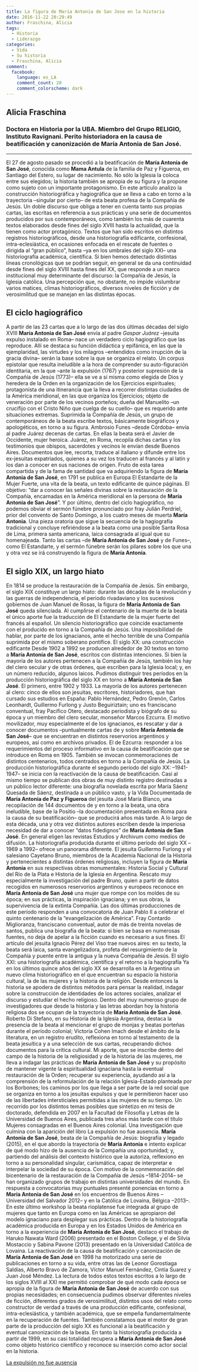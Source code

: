 ```yaml
---
title: La figura de Maria Antonia de San Jose en la historia
date: 2016-11-22 20:29:49
author: Fraschina, Alicia
tags:
  - Historia
  - Liderazgo
categories:
  - Vida
  - Su historia
  - Fraschina, Alicia
comment:
  facebook:
    language: es_LA
    comment_count: 20
    comment_colorscheme: dark
---
```

## Alicia Fraschina

### Doctora en Historia por la UBA. Miembro del Grupo RELIGIO, Instituto Ravignani. Perito historiadora en la causa de beatificación y canonización de María Antonia de San José.
---
El 27 de agosto pasado se procedió a la beatificación de **María Antonia de San José**, conocida como **Mama Antula** de la familia de Paz y Figueroa, en Santiago del Estero, su lugar de nacimiento. No sólo la Iglesia la coloca entre sus elegidos; la historia también se apropia de su figura y la propone como sujeto con un importante protagonismo.
En este artículo analizo la construcción historiográfica y hagiográfica que se lleva a cabo en torno a la trayectoria –singular por cierto– de esta beata profesa de la Compañía de Jesús. Un doble discurso que obliga a tener en cuenta tanto sus propias cartas, las escritas en referencia a sus prácticas y una serie de documentos producidos por sus contemporáneos, como también los más de cuarenta textos elaborados desde fines del siglo XVIII hasta la actualidad, que la tienen como actor protagónico. Textos que han sido escritos en distintos registros historiográficos, desde una historiografía edificante, confesional, intra-eclesiástica, en ocasiones enfocada en el rescate de fuentes o dirigida al “gran público”, hasta –ya en los umbrales del siglo XXI– una historiografía académica, científica.
Si bien hemos detectado distintas líneas cronológicas que se podrían seguir, en general se da una continuidad desde fines del siglo XVIII hasta fines del XX, que responde a un marco institucional muy determinante del discurso: la Compañía de Jesús, la Iglesia católica. Una percepción que, no obstante, no impide vislumbrar varios matices, climas historiográficos, diversos niveles de ficción y de verosimilitud que se manejan en las distintas épocas.
<!-- more -->
## El ciclo hagiográfico
A partir de las 23 cartas que a lo largo de las dos últimas décadas del siglo XVIII **María Antonia de San José** envía al padre *Gaspar Juárez* –jesuita expulso instalado en Roma– nace un verdadero ciclo hagiográfico que las reproduce. Allí se destaca su función didáctica y epifánica, en las que la ejemplaridad, las virtudes y los milagros –entendidos como irrupción de la gracia divina– serán la base sobre la que se organiza el relato. Un corpus epistolar que resulta ineludible a la hora de comprender su auto-figuración identitaria, en la que –ante la expulsión (1767) y posterior supresión de la Compañía de Jesús (1773)– ella se ve a sí misma como elegida de Dios y heredera de la Orden en la organización de los Ejercicios espirituales; protagonista de una itinerancia que la lleva a recorrer distintas ciudades de la América meridional, en las que organiza los Ejercicios; objeto de veneración por parte de los vecinos porteños; dueña del Manuelito –un crucifijo con el Cristo Niño que cuelga de su cuello– que es requerido ante situaciones extremas.
Suprimida la Compañía de Jesús, un grupo de contemporáneos de la beata escribe textos, básicamente biográficos y apologéticos, en torno a su figura. Ambrosio Funes –desde Córdoba– envía al padre Juárez decenas de cartas. En ellas la beata será el Javier de Occidente, mujer heroica. Juárez, en Roma, recopila dichas cartas y los testimonios que obispos, sacerdotes y vecinos le envían desde Buenos Aires. Documentos que lee, recorta, traduce al italiano y difunde entre los ex-jesuitas expatriados, quienes a su vez los traducen al francés y al latín y los dan a conocer en sus naciones de origen.
Fruto de esta tarea compartida y de la fama de santidad que va adquiriendo la figura de **María Antonia de San José**, en 1791 se publica en Europa El Estandarte de la Mujer Fuerte, una vita de la beata, un texto edificante de quince páginas. El objetivo: “dar a conocer las señales divinas sobre la restauración de la Compañía, encarnadas en la América meridional en la persona de **María Antonia de San José**”.
Y por último, dentro del ciclo hagiográfico, no podemos obviar el sermón fúnebre pronunciado por fray Julián Perdriel, prior del convento de Santo Domingo, a los cuatro meses de muerta **María Antonia**. Una pieza oratoria que sigue la secuencia de la hagiografía tradicional y concluye refiriéndose a la beata como una posible Santa Rosa de Lima, primera santa americana, laica consagrada al igual que su homenajeada.
Tanto las cartas –de **María Antonia de San José** y de Funes–, como El Estandarte, y el sermón fúnebre serán los pilares sobre los que una y otra vez se irá construyendo la figura de **María Antonia**.
## El siglo XIX, un largo hiato
En 1814 se produce la restauración de la Compañía de Jesús. Sin embargo, el siglo XIX constituye un largo hiato: durante las décadas de la revolución y las guerras de independencia, el periodo rivadaviano y los sucesivos gobiernos de Juan Manuel de Rosas, la figura de **María Antonia de San José** queda silenciada. Al cumplirse el centenario de la muerte de la beata el único aporte fue la traducción de El Estandarte de la mujer fuerte del francés al español. Un silencio historiográfico que coincide exactamente con el producido en torno a la Compañía de Jesús. Una imposibilidad de hablar, por parte de los ignacianos, ante el hecho terrible de una Compañía suprimida por el mismo soberano pontífice.
El siglo XX: una construcción edificante
Desde 1902 a 1992 se producen alrededor de 30 textos en torno a **María Antonia de San José**, escritos con distintas intenciones. Si bien la mayoría de los autores pertenecen a la Compañía de Jesús, también los hay del clero secular y de otras órdenes, que escriben para la Iglesia local; y, en un número reducido, algunos laicos.
Pudimos distinguir tres períodos en la producción historiográfica del siglo XX en torno a **María Antonia de San José**. El primero, entre 1902 y 1933. La mayoría de los autores pertenecen al clero: cinco de ellos son jesuitas, escritores, historiadores, que han cursado sus estudios en España: Pablo Hernández, Pedro Grenón, Carlos Leonhardt, Guillermo Furlong y Justo Beguiriztain; uno es franciscano conventual, fray Pacífico Otero, destacado periodista y biógrafo de su época y un miembro del clero secular, monseñor Marcos Ezcurra. El motivo movilizador, muy especialmente el de los ignacianos, es rescatar y dar a conocer documentos –puntualmente cartas de y sobre **María Antonia de San José**– que se encuentran en distintos reservorios argentinos y europeos, así como en archivos privados. El de Ezcurra: responder a los requerimientos del proceso informativo en la causa de beatificación que se introduce en Roma en 1905. También se invocan conmemoraciones de distintos centenarios, todos centrados en torno a la Compañía de Jesús.
La producción historiográfica durante el segundo período del siglo XX: –1941-1947– se inicia con la reactivación de la causa de beatificación. Casi al mismo tiempo se publican dos obras de muy distinto registro destinadas a un público lector diferente: una biografía novelada escrita por María Sáenz Quesada de Sáenz, destinada a un público vasto, y la Vida Documentada de **María Antonia de Paz y Figueroa** del jesuita José María Blanco, una recopilación de 144 documentos de y en torno a la beata, una obra ineludible, base de la Positio –la documentación presentada en Roma para la causa de su beatificación– que se producirá años más tarde. A lo largo de esta década, una y otra vez distintos autores escriben desde la imperiosa necesidad de dar a conocer “datos fidedignos” de **María Antonia de San José**. En general eligen las revistas Estudios y Archivum como medios de difusión.
La historiografía producida durante el último período del siglo XX –1969 a 1992– ofrece un panorama diferente. El jesuita Guillermo Furlong y el salesiano Cayetano Bruno, miembros de la Academia Nacional de la Historia y pertenecientes a distintas órdenes religiosas, incluyen la figura de **María Antonia** en sus respectivas obras monumentales: Historia Social y Cultural del Río de la Plata e Historia de la Iglesia en Argentina. Rescato muy especialmente la investigación del padre Bruno, quien a partir de datos recogidos en numerosos reservorios argentinos y europeos reconoce en **María Antonia de San José** una mujer que rompe con los moldes de su época; en sus prácticas, la inspiración ignaciana; y en sus obras, la supervivencia de la extinta Compañía.
Las dos últimas producciones de este período responden a una convocatoria de Juan Pablo II a celebrar el quinto centenario de la “evangelización de América”. Fray Contardo Miglioranza, franciscano conventual, autor de más de treinta novelas de santos, publica una biografía de la beata: si bien se basa en numerosas fuentes, no deja de apelar a la ficción cuando es necesario a sus fines. El artículo del jesuita Ignacio Pérez del Viso trae nuevos aires: en su texto, la beata será laica, santa evangelizadora, profeta del resurgimiento de la Compañía y puente entre la antigua y la nueva Compañía de Jesús.
El siglo XXI: una historiografía académica, científica y el retorno a la hagiografía
Ya en los últimos quince años del siglo XX se desarrolla en la Argentina un nuevo clima historiográfico en el que encuentran su espacio la historia cultural, la de las mujeres y la historia de la religión. Desde entonces la historia se apodera de distintos métodos para pensar la realidad, indagar sobre la construcción de identidades de los actores sociales, analizar el discurso y estudiar el hecho religioso.
Dentro del muy numeroso grupo de investigadores que desde la historia y las letras abordan hoy la historia religiosa dos se ocupan de la trayectoria de **María Antonia de San José**. Roberto Di Stefano, en su Historia de la Iglesia Argentina, destaca la presencia de la beata al mencionar el grupo de monjas y beatas porteñas durante el período colonial; Victoria Cohen Imach desde el ámbito de la literatura, en un registro erudito, reflexiona en torno al testamento de la beata jesuítica y a una selección de sus cartas, recuperando dichos documentos para la crítica cultural.
Mi aporte, que se inscribe dentro del campo de la historia de la religiosidad y de la historia de las mujeres, me lleva a indagar las prácticas de **María Antonia de San José** y su propósito de mantener vigente la espiritualidad ignaciana hasta la eventual restauración de la Orden; recuperar su experiencia, ayudando así a la comprensión de la reformulación de la relación Iglesia-Estado planteada por los Borbones; los caminos por los que llega a ser parte de la red social que se organiza en torno a los jesuitas expulsos y que le permitieron hacer uso de las libertades intersticiales permitidas a las mujeres de su tiempo. Un recorrido por los distintos temas posibles que sintetizo en mi tesis de doctorado, defendida en 2007 en la Facultad de Filosofía y Letras de la Universidad de Buenos Aires, publicada tres años más tarde con el título Mujeres consagradas en el Buenos Aires colonial. Una investigación que culmina con la aparición del libro La expulsión no fue ausencia. **María Antonia de San José**, beata de la Compañía de Jesús: biografía y legado (2015), en el que abordo la trayectoria de **María Antonia** e intento explicar de qué modo hizo de la ausencia de la Compañía una oportunidad; y, partiendo del análisis del contexto histórico que la autoriza, reflexiono en torno a su personalidad singular, carismática, capaz de interpretar e interpelar la sociedad de su época.
Con motivo de la conmemoración del bicentenario de la restauración de la Compañía de Jesús –1814-2014– se han organizado grupos de trabajo en distintas universidades del mundo. En respuesta a convocatorias muy puntuales presenté ponencias en torno a **María Antonia de San José** en los encuentros de Buenos Aires –Universidad del Salvador 2012– y en la Católica de Lovaina, Bélgica –2013–. En este último workshop la beata rioplatense fue integrada al grupo de mujeres que tanto en Europa como en las Américas se apropiaron del modelo ignaciano para desplegar sus prácticas. Dentro de la historiografía académica producida en Europa y en los Estados Unidos de América en torno a la experiencia de **María Antonia de San José**, destaco el trabajo de Haruko Nawata Ward (2006) presentado en el Boston College, y el de Silvia Mostaccio y Sabina Pavone (2013) presentado en la Universidad Católica de Lovaina.
La reactivación de la causa de beatificación y canonización de **María Antonia de San José** en 1998 ha motorizado una serie de publicaciones en torno a su vida, entre otras las de Leonor Gorostiaga Saldías, Alberto Bravo de Zamora, Víctor Manuel Fernández, Cintia Suarez y Juan José Méndez.
La lectura de todos estos textos escritos a lo largo de los siglos XVIII al XXI me permitió comprobar de qué modo cada época se apropia de la figura de **María Antonia de San José** de acuerdo con sus propias necesidades; en consecuencia pudimos observar diferentes niveles de ficción, diferentes grados de verosimilitud, distintos usos del relato como constructor de verdad a través de una producción edificante, confesional, intra-eclesiástica, y también académica, que se empeña fundamentalmente en la recuperación de fuentes. También constatamos que el motor de gran parte de la producción del siglo XX es funcional a la beatificación y eventual canonización de la beata. En tanto la historiografía producida a partir de 1999, en su casi totalidad recupera a **María Antonia de San José** como objeto histórico científico y reconoce su inserción como actor social en la historia.

[La expulsión no fue ausencia](http://www.prohistoria.com.ar/product_info.php?products_id=308)
